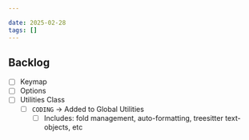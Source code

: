 ```yaml
---

date: 2025-02-28
tags: []
---
```

## Backlog
- [ ] Keymap
- [ ] Options
- [ ] Utilities Class
    - [ ] `CODING` -> Added to Global Utilities
        - [ ] Includes: fold management, auto-formatting, treesitter text-objects, etc